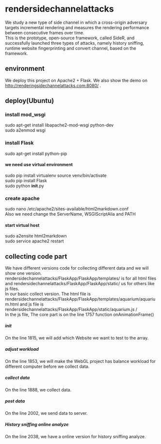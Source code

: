 # rendersidechannelattacks  
We study a new type of side channel in which a cross-origin adversary targets incremental rendering and measures the rendering performance between consecutive frames over time.  
This is the prototype, open-source framework, called SideR, and successfully launched three types of attacks, namely history sniffing, runtime website fingerprinting and convert channel, based on the framework.  
## environment  
We deploy this project on Apache2 + Flask. We also show the demo on http://renderingsidechannelattacks.com:8080/ . 
## deploy(Ubuntu)
### install mod_wsgi
sudo apt-get install libapache2-mod-wsgi python-dev  
sudo a2enmod wsgi  
### install Flask
sudo apt-get install python-pip  
#### we need use virtual environment  
sudo pip install virtualenv 
source venv/bin/activate   
sudo pip install Flask   
sudo python __init__.py 
### create apache
sudo nano /etc/apache2/sites-available/html2markdown.conf  
Also we need change the ServerName, WSGIScriptAlia and PATH  
#### start virtual host
sudo a2ensite html2markdown  
sudo service apache2 restart  
## collecting code part 
We have different versions code for collecting different data and we will show one version.  
rendersidechannelattacks/FlaskApp/FlaskApp/templates/ is for all html files and rendersidechannelattacks/FlaskApp/FlaskApp/static/ us for others like js files.  
In our basic collect version. The html file is rendersidechannelattacks/FlaskApp/FlaskApp/templates/aquarium/aquarium.html and js file is rendersidechannelattacks/FlaskApp/FlaskApp/static/aquarium.js /    
In the js file, The core part is on the line 1757 function onAnimationFrame()
##### init
On the line 1815, we will add which Website we want to test to the array. 
##### adjust workload
On the line 1853, we will make the WebGL project has balance workload for different computer before we collect data. 
##### collect data
On the line 1888, we collect data.
##### post data
On the line 2002, we send data to server.
##### History sniffing online analyze
On the line 2038, we have a online version for history sniffing analyze.
